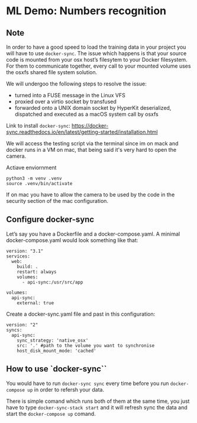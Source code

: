 # ML Demo: Numbers recognition

## Note
In order to have a good speed to load the training data in your project you will have to use 
`docker-sync`.
The issue which happens is that your source code is mounted from your osx host’s filesytem to your Docker filesystem. 
For them to communicate together, every call to your mounted volume uses the osxfs shared file system solution.

We will undergoo the following steps to resolve the issue:
- turned into a FUSE message in the Linux VFS
- proxied over a virtio socket by transfused
- forwarded onto a UNIX domain socket by HyperKit
deserialized, dispatched and executed as a macOS system call by osxfs

Link to install `docker-sync`: https://docker-sync.readthedocs.io/en/latest/getting-started/installation.html

We will access the testing script via the terminal since im on mack and docker runs in a VM on mac, that being said it's very hard to open the camera.

Actiave enviornment 
````
python3 -m venv .venv
source .venv/bin/activate
````

If on mac you have to allow the camera to be used by the code in the security section of the mac configuration.

## Configure docker-sync
Let’s say you have a Dockerfile and a docker-compose.yaml. A minimal docker-compose.yaml would look something like that:
```
version: "3.1"
services:
  web:
    build: .
    restart: always
    volumes:
      - api-sync:/usr/src/app

volumes:
  api-sync:
    external: true
```

Create a docker-sync.yaml file and past in this configuration:
```
version: "2"
syncs:
  api-sync:
    sync_strategy: 'native_osx'
    src: '.' #path to the volume you want to synchronise
    host_disk_mount_mode: 'cached'
```

## How to use `docker-sync``
You would have to run `docker-sync sync` every time before you run `docker-compose up` in order to refersh your data.

There is simple comand which runs both of them at the same time, you just have to type `docker-sync-stack start` and it will refresh sync the data and start the `docker-compose up` comand.


